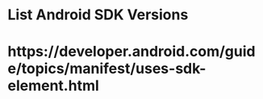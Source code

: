 # List Android SDK Versions

<h1>https://developer.android.com/guide/topics/manifest/uses-sdk-element.html</h1>
